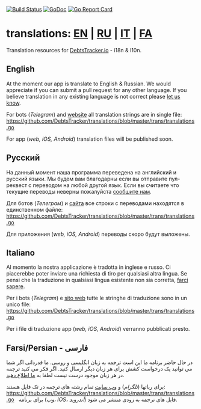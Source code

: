 [![Build Status](https://travis-ci.org/DebtsTracker/translations.svg?branch=master)](https://travis-ci.org/DebtsTracker/translations)
[![GoDoc](https://godoc.org/github.com/DebtsTracker/translations?status.svg)](https://godoc.org/github.com/DebtsTracker/translations)
[![Go Report Card](https://goreportcard.com/badge/github.com/DebtsTracker/translations)](https://goreportcard.com/report/github.com/DebtsTracker/translations)

# translations: <a href="#english">EN</a> | <a href="#russian">RU</a> | <a href="#italian">IT</a> | <a href="#farsi">FA</a>
Translation resources for [DebtsTracker.io](http://debtstracker.io/) - i18n &amp; l10n.


## <a id="english">English</a>
At the moment our app is translate to English & Russian.
We would appreciate if you can submit a pull request for any other language.
If you believe translation in any existing language is not correct please [let us know](https://github.com/DebtsTracker/translations/issues/new). 

For bots (*Telegram*) and [website](http://debtstracker.io/) all translation strings are in single file: https://github.com/DebtsTracker/translations/blob/master/trans/translations.go
 
For app (*web, iOS, Android*) translation files will be published soon.


## <a id="russian">Русский</a>
На данный момент наша программа переведена на английский и русский языки.
Мы будем вам благодарны если вы отправите пул-реквест с переводом на любой другой язык.
Если вы считаете что текущие переводы неверны пожалуйста [сообшите нам](https://github.com/DebtsTracker/translations/issues/new).

Для ботов (*Телеграм*) и [сайта](http://debtstracker.io/) все строки с переводами находятся в единственном файле: https://github.com/DebtsTracker/translations/blob/master/trans/translations.go

Для приложения (*web, iOS, Android*) переводы скоро будут выложены.


## <a id="italian">Italiano</a>
Al momento la nostra applicazione è tradotta in inglese e russo.
Ci piacerebbe poter inviare una richiesta di tiro per qualsiasi altra lingua.
Se pensi che la traduzione in qualsiasi lingua esistente non sia corretta, [farci sapere](https://github.com/DebtsTracker/translations/issues/new).

Per i bots (*Telegram*) e [sito web](http://debtstracker.io/) tutte le stringhe di traduzione sono in un unico file: https://github.com/DebtsTracker/translations/blob/master/trans/translations.go

Per i file di traduzione app (*web, iOS, Android*) verranno pubblicati presto.


## <a id="farsi">Farsi/Persian - فارسی</a>
در حال حاضر برنامه ما این است ترجمه به زبان انگلیسی و روسی.
ما قدردانی اگر شما می توانید یک درخواست کشش برای هر زبان دیگر ارسال کنید.
اگر فکر می کنید ترجمه در هر زبان موجود درست نیست لطفا به [ما اطلاع دهید](https://github.com/DebtsTracker/translations/issues/new).

برای رباتها (*تلگرام*) و [وب سایت](http://debtstracker.io/) تمام رشته های ترجمه در تک فایل هستند: https://github.com/DebtsTracker/translations/blob/master/trans/translations.go
 
برای برنامه (*وب، IOS، آندروید*) فایل های ترجمه به زودی منتشر می شود.

